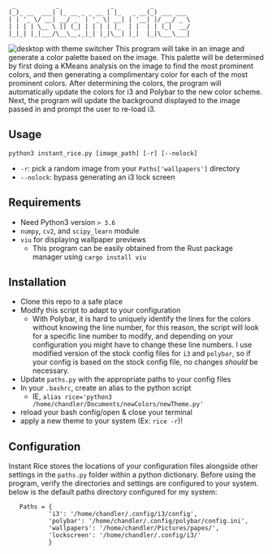 ```
 _           _              _          _          
(_)_ __  ___| |_ __ _ _ __ | |_   _ __(_) ___ ___ 
| | '_ \/ __| __/ _` | '_ \| __| | '__| |/ __/ _ \
| | | | \__ \ || (_| | | | | |_  | |  | | (_|  __/
|_|_| |_|___/\__\__,_|_| |_|\__| |_|  |_|\___\___|
```

![desktop with theme switcher](demo.png)
This program will take in an image and generate a color palette based on the image. This palette will be determined by first doing a KMeans analysis on the image to find the most prominent colors, and then generating a complimentary color for each of the most prominent colors. After determining the colors, the program will automatically update the colors for i3 and Polybar to the new color scheme. Next, the program will update the background displayed to the image passed in and prompt the user to re-load i3.

## Usage

`python3 instant_rice.py [image_path] [-r] [--nolock]`
 - `-r`: pick a random image from your `Paths['wallpapers']` directory
 - `--nolock`: bypass generating an i3 lock screen

## Requirements

 - Need Python3 version `> 3.6`
 - `numpy`, `cv2`, and `scipy_learn` module
 - `viu` for displaying wallpaper previews
    - This program can be easily obtained from the Rust package manager using `cargo install viu`

 ## Installation

 - Clone this repo to a safe place
 - Modify this script to adapt to your configuration
    - With Polybar, it is hard to uniquely identify the lines for the colors without knowing the line number, for this reason, the script will look for a specific line number to modify, and depending on your configuration you might have to change these line numbers. I use modified version of the stock config files for `i3` and `polybar`, so if your config is based on the stock config file, no changes *should* be necessary.
 - Update `paths.py` with the appropriate paths to your config files
 - In your `.bashrc`, create an alias to the python script
    - IE, `alias rice='python3 /home/chandler/Documents/newColors/newTheme.py'`
 - reload your bash config/open & close your terminal
 - apply a new theme to your system (Ex: `rice -r`)!

 ## Configuration

 Instant Rice stores the locations of your configuration files alongside other settings in the `paths.py` folder within a python dictionary. Before using the program, verify the directories and settings are configured to your system. 
 below is the default paths directory configured for my system:
 ```
    Paths = {
            'i3': '/home/chandler/.config/i3/config',
            'polybar': '/home/chandler/.config/polybar/config.ini',
            'wallpapers': '/home/chandler/Pictures/papes/',
            'lockscreen': '/home/chandler/.config/i3/'
            }
 ```

